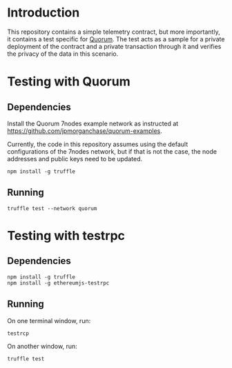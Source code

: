 # Introduction

This repository contains a simple telemetry contract, but more importantly, it contains a test specific
for [Quorum](https://github.com/jpmorganchase/quorum). The test acts as a sample for a private deployment
of the contract and a private transaction through it and verifies the privacy of the data in this scenario.

# Testing with Quorum

## Dependencies

Install the Quorum 7nodes example network as instructed at https://github.com/jpmorganchase/quorum-examples.

Currently, the code in this repository assumes using the default configurations of the 7nodes network, but if
that is not the case, the node addresses and public keys need to be updated.

```
npm install -g truffle
```

## Running

```
truffle test --network quorum
```

# Testing with testrpc

## Dependencies

```
npm install -g truffle
npm install -g ethereumjs-testrpc
```

## Running

On one terminal window, run:

```
testrcp
```

On another window, run:

```
truffle test
```
